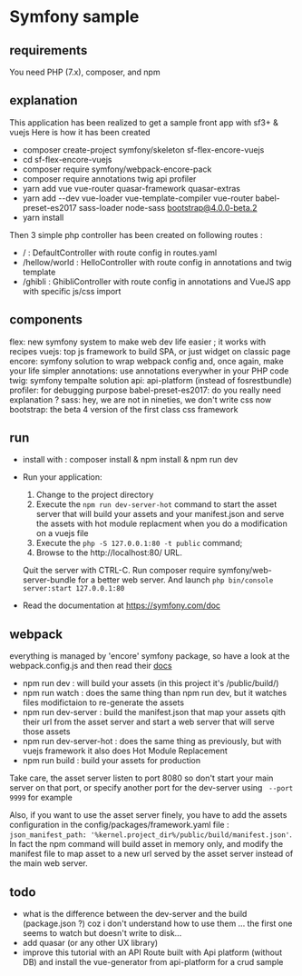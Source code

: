 # Symfony sample

## requirements

You need PHP (7.x), composer, and npm

## explanation
This application has been realized to get a sample front app with sf3+ & vuejs
Here is how it has been created

* composer create-project symfony/skeleton sf-flex-encore-vuejs
* cd sf-flex-encore-vuejs
* composer require symfony/webpack-encore-pack
* composer require annotations twig api profiler
* yarn add vue vue-router quasar-framework quasar-extras
* yarn add --dev vue-loader vue-template-compiler vue-router babel-preset-es2017 sass-loader node-sass bootstrap@4.0.0-beta.2
* yarn install 

Then 3 simple php controller has been created on following routes :
 
 * / : DefaultController with route config in routes.yaml
 * /hellow/world : HelloController with route config in annotations and twig template
 * /ghibli : GhibliController with route config in annotations and VueJS app with specific js/css import
 
## components

flex: new symfony system to make web dev life easier ; it works with recipes
vuejs: top js framework to build SPA, or just widget on classic page
encore: symfony solution to wrap webpack config and, once again, make your life simpler
annotations: use annotations everywher in your PHP code
twig: symfony tempalte solution
api: api-platform (instead of fosrestbundle)
profiler: for debugging purpose
babel-preset-es2017: do you really need explanation ?
sass: hey, we are not in nineties, we don't write css now
bootstrap: the beta 4 version of the first class css framework

## run

* install with : composer install & npm install & npm run dev
* Run your application:
  1. Change to the project directory
  2. Execute the `npm run dev-server-hot` command to start the asset server that will build your assets and your manifest.json and serve the assets with hot module replacment when you do a modification on a vuejs file 
  2. Execute the `php -S 127.0.0.1:80 -t public` command;
  3. Browse to the http://localhost:80/ URL.

    Quit the server with CTRL-C.
    Run composer require symfony/web-server-bundle for a better web server.
    And launch `php bin/console server:start 127.0.0.1:80`

* Read the documentation at https://symfony.com/doc

## webpack

everything is managed by 'encore' symfony package, so have a look at the webpack.config.js and then read their [docs](http://symfony.com/doc/current/frontend.html)
 * npm run dev : will build your assets (in this project it's /public/build/)
 * npm run watch : does the same thing than npm run dev, but it watches files modifictaion to re-generate the assets
 * npm run dev-server :  build the manifest.json that map your assets qith their url from the asset server and start a web server that will serve those assets
 * npm run dev-server-hot : does the same thing as previously, but with vuejs framework it also does Hot Module Replacement 
 * npm run build : build your assets for production
 
Take care, the asset server listen to port 8080 so don't start your main server on that port, or specify another port for the dev-server using ` --port 9999` for example

Also, if you want to use the asset server finely, you have to add the assets configuration in the config/packages/framework.yaml file :
`json_manifest_path: '%kernel.project_dir%/public/build/manifest.json'`. In fact the npm command will build asset in memory only, and modify the manifest file to map asset to a new url served by the asset server instead of the main web server.

## todo

* what is the difference between the dev-server and the build  (package.json ?) coz i don't 
understand how to use them ... the first one seems to watch but doesn't write to disk...
* add quasar (or any other UX library)
* improve this tutorial with an API Route built with Api platform (without DB) and install the vue-generator from api-platform for a crud sample
